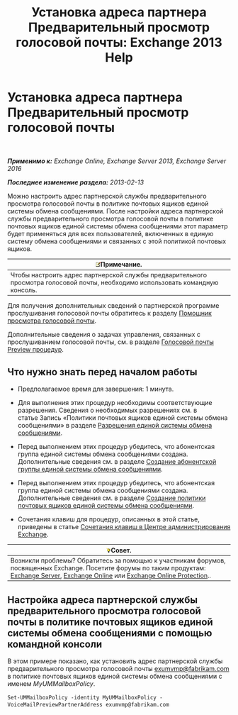 ﻿---
title: 'Установка адреса партнера Предварительный просмотр голосовой почты: Exchange 2013 Help'
TOCTitle: Установка адреса партнера Предварительный просмотр голосовой почты
ms:assetid: 57fbed1e-1b14-4939-95e6-ef7c072f32a9
ms:mtpsurl: https://technet.microsoft.com/ru-ru/library/Ff630917(v=EXCHG.150)
ms:contentKeyID: 51408040
ms.date: 05/22/2018
mtps_version: v=EXCHG.150
ms.translationtype: MT
---

# Установка адреса партнера Предварительный просмотр голосовой почты

 

_**Применимо к:** Exchange Online, Exchange Server 2013, Exchange Server 2016_

_**Последнее изменение раздела:** 2013-02-13_

Можно настроить адрес партнерской службы предварительного просмотра голосовой почты в политике почтовых ящиков единой системы обмена сообщениями. После настройки адреса партнерской службы предварительного просмотра голосовой почты в политике почтовых ящиков единой системы обмена сообщениями этот параметр будет применяться для всех пользователей, включенных в единую систему обмена сообщениями и связанных с этой политикой почтовых ящиков.

<table>
<thead>
<tr class="header">
<th><img src="images/JJ126620.note(EXCHG.150).gif" title="Примечание" alt="Примечание" />Примечание.</th>
</tr>
</thead>
<tbody>
<tr class="odd">
<td>Чтобы настроить адрес партнерской службы предварительного просмотра голосовой почты, необходимо использовать командную консоль.</td>
</tr>
</tbody>
</table>


Для получения дополнительных сведений о партнерской программе прослушивания голосовой почты обратитесь к разделу [Помощник просмотра голосовой почты](voice-mail-preview-advisor-exchange-2013-help.md).

Дополнительные сведения о задачах управления, связанных с прослушиванием голосовой почты, см. в разделе [Голосовой почты Preview процедур](voice-mail-preview-procedures-exchange-2013-help.md).

## Что нужно знать перед началом работы

  - Предполагаемое время для завершения: 1 минута.

  - Для выполнения этих процедур необходимы соответствующие разрешения. Сведения о необходимых разрешениях см. в статье Запись «Политики почтовых ящиков единой системы обмена сообщениями» в разделе [Разрешения единой системы обмена сообщениями](unified-messaging-permissions-exchange-2013-help.md).

  - Перед выполнением этих процедур убедитесь, что абонентская группа единой системы обмена сообщениями создана. Дополнительные сведения см. в разделе [Создание абонентской группы единой системы обмена сообщениями](create-a-um-dial-plan-exchange-2013-help.md).

  - Перед выполнением этих процедур убедитесь, что абонентская группа единой системы обмена сообщениями создана. Дополнительные сведения см. в разделе [Создание политики почтовых ящиков единой системы обмена сообщениями](create-a-um-mailbox-policy-exchange-2013-help.md).

  - Сочетания клавиш для процедур, описанных в этой статье, приведены в статье [Сочетания клавиш в Центре администрирования Exchange](keyboard-shortcuts-in-the-exchange-admin-center-exchange-online-protection-help.md).

<table>
<thead>
<tr class="header">
<th><img src="images/Bb124558.tip(EXCHG.150).gif" title="Совет" alt="Совет" />Совет.</th>
</tr>
</thead>
<tbody>
<tr class="odd">
<td>Возникли проблемы? Обратитесь за помощью к участникам форумов, посвященных Exchange. Посетите форумы по таким продуктам: <a href="https://go.microsoft.com/fwlink/p/?linkid=60612">Exchange Server</a>, <a href="https://go.microsoft.com/fwlink/p/?linkid=267542">Exchange Online</a> или <a href="https://go.microsoft.com/fwlink/p/?linkid=285351">Exchange Online Protection</a>..</td>
</tr>
</tbody>
</table>


## Настройка адреса партнерской службы предварительного просмотра голосовой почты в политике почтовых ящиков единой системы обмена сообщениями с помощью командной консоли

В этом примере показано, как установить адрес партнерской службы предварительного просмотра голосовой почты exumvmp@fabrikam.com в политике почтовых ящиков единой системы обмена сообщениями с именем *MyUMMailboxPolicy*.

    Set-UMMailboxPolicy -identity MyUMMailboxPolicy -VoiceMailPreviewPartnerAddress exumvmp@fabrikam.com

